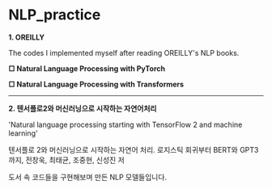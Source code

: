 # NLP_practice

**1. OREILLY**

The codes I implemented myself after reading OREILLY's NLP books.


**□ Natural Language Processing with PyTorch**

**□ Natural Language Processing with Transformers**


---

**2. 텐서플로2와 머신러닝으로 시작하는 자연어처리**

'Natural language processing starting with TensorFlow 2 and machine learning'

텐서플로 2와 머신러닝으로 시작하는 자연어 처리. 로지스틱 회귀부터 BERT와 GPT3까지, 전창욱, 최태균, 조중현, 신성진 저

도서 속 코드들을 구현해보며 만든 NLP 모델들입니다.
